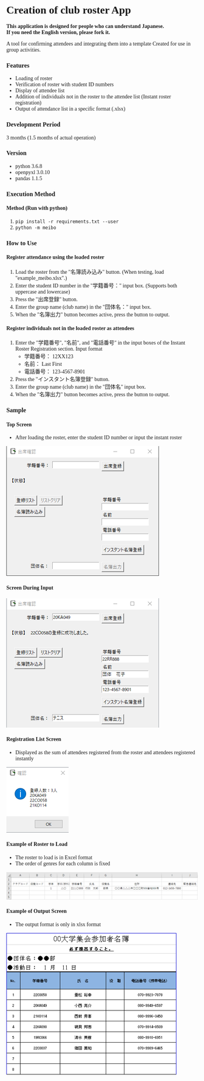 <span style="font-family: 'Times New Roman', Times, serif;">

# Creation of club roster App

**This application is designed for people who can understand Japanese.   
If you need the English version, please fork it.**

A tool for confirming attendees and integrating them into a template
Created for use in group activities.

### Features

* Loading of roster
* Verification of roster with student ID numbers
* Display of attendee list
* Addition of individuals not in the roster to the attendee list (Instant roster registration)
* Output of attendance list in a specific format (.xlsx)

### Development Period

3 months (1.5 months of actual operation)

### Version

* python 3.6.8
* openpyxl 3.0.10
* pandas 1.1.5

### Execution Method

#### Method (Run with python)

1. `pip install -r requirements.txt --user`
2. `python -m meibo`

### How to Use

#### Register attendance using the loaded roster

1. Load the roster from the "名簿読み込み" button. (When testing, load "example_meibo.xlsx".)
2. Enter the student ID number in the "学籍番号：" input box. (Supports both uppercase and lowercase)
3. Press the "出席登録" button.
4. Enter the group name (club name) in the "団体名：" input box.
5. When the "名簿出力" button becomes active, press the button to output.

#### Register individuals not in the loaded roster as attendees

1. Enter the "学籍番号", "名前", and "電話番号" in the input boxes of the Instant Roster Registration section.
   Input format
   * 学籍番号： 12XX123
   * 名前： Last First
   * 電話番号： 123-4567-8901
2. Press the "インスタント名簿登録" button.
3. Enter the group name (club name) in the "団体名" input box.
4. When the "名簿出力" button becomes active, press the button to output.

### Sample

#### Top Screen

* After loading the roster, enter the student ID number or input the instant roster

![default_window](images/default_window.png)

#### Screen During Input

![entered_window](images/entered_window.png)

#### Registration List Screen

* Displayed as the sum of attendees registered from the roster and attendees registered instantly

![registrants_list_window](images/registrants_list_window.png)

#### Example of Roster to Load

* The roster to load is in Excel format
* The order of genres for each column is fixed

![example_list](images/example_list.png)

#### Example of Output Screen

* The output format is only in xlsx format

![example_output_sheet](images/example_output_sheet.png)
